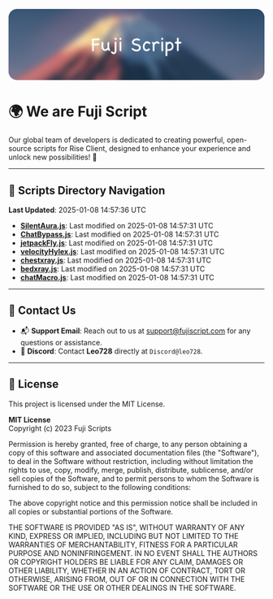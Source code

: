 ![Banner](.github/b.webp)

# 🌍 **We are Fuji Script**

Our global team of developers is dedicated to creating powerful, open-source scripts for Rise Client, designed to enhance your experience and unlock new possibilities! 🌟

---
<!-- SCRIPTS_NAVIGATION_START -->
## 📂 **Scripts Directory Navigation**

**Last Updated**: 2025-01-08 14:57:36 UTC

- **[SilentAura.js](scripts/SilentAura.js)**: Last modified on 2025-01-08 14:57:31 UTC
- **[ChatBypass.js](scripts/ChatBypass.js)**: Last modified on 2025-01-08 14:57:31 UTC
- **[jetpackFly.js](scripts/jetpackFly.js)**: Last modified on 2025-01-08 14:57:31 UTC
- **[velocityHylex.js](scripts/velocityHylex.js)**: Last modified on 2025-01-08 14:57:31 UTC
- **[chestxray.js](scripts/chestxray.js)**: Last modified on 2025-01-08 14:57:31 UTC
- **[bedxray.js](scripts/bedxray.js)**: Last modified on 2025-01-08 14:57:31 UTC
- **[chatMacro.js](scripts/chatMacro.js)**: Last modified on 2025-01-08 14:57:31 UTC

<!-- SCRIPTS_NAVIGATION_END -->

---

## 💬 **Contact Us**  
- 📬 **Support Email**: Reach out to us at [support@fujiscript.com](mailto:support@fujiscript.com) for any questions or assistance.  
- 💬 **Discord**: Contact **Leo728** directly at `Discord@leo728`.

---

## 📜 **License**

This project is licensed under the MIT License.  

**MIT License**  
Copyright (c) 2023 Fuji Scripts  

Permission is hereby granted, free of charge, to any person obtaining a copy of this software and associated documentation files (the "Software"), to deal in the Software without restriction, including without limitation the rights to use, copy, modify, merge, publish, distribute, sublicense, and/or sell copies of the Software, and to permit persons to whom the Software is furnished to do so, subject to the following conditions:  

The above copyright notice and this permission notice shall be included in all copies or substantial portions of the Software.  

THE SOFTWARE IS PROVIDED "AS IS", WITHOUT WARRANTY OF ANY KIND, EXPRESS OR IMPLIED, INCLUDING BUT NOT LIMITED TO THE WARRANTIES OF MERCHANTABILITY, FITNESS FOR A PARTICULAR PURPOSE AND NONINFRINGEMENT. IN NO EVENT SHALL THE AUTHORS OR COPYRIGHT HOLDERS BE LIABLE FOR ANY CLAIM, DAMAGES OR OTHER LIABILITY, WHETHER IN AN ACTION OF CONTRACT, TORT OR OTHERWISE, ARISING FROM, OUT OF OR IN CONNECTION WITH THE SOFTWARE OR THE USE OR OTHER DEALINGS IN THE SOFTWARE.  
